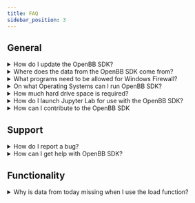 ```yaml
---
title: FAQ
sidebar_position: 3
---
```


## General

<details><summary>How do I update the OpenBB SDK?</summary>
<p>

With new releases of the OpenBB SDK, it would suffice to use `pip install openbb`. If this doesn't update to the latest version you can include the version number as follows `pip install openbb==2.0.0`. Please find the latest version [here](https://pypi.org/project/openbb/).

</p>
</details>

<details><summary>Where does the data from the OpenBB SDK come from?</summary>
<p>

The OpenBB platform does not provide any data itself as the platform is a data aggregator that connects to almost a hundred different data providers and APIs to access the data.

</p>
</details>

<details><summary>What programs need to be allowed for Windows Firewall?</summary>
<p>

When issues arise regarding Windows Firewall, please allow the following applications through (if not already):

- BranchCache
- Hyper-V
- VcXsrv
- Windows Terminal

From the Windows Security menu, click on the Firewall & Network Protection tab, then click on "Allow an app through firewall". If the applications below are not allowed to communicate through Windows Defender Firewall, change the settings to allow.

</p>
</details>

<details><summary>On what Operating Systems can I run OpenBB SDK?</summary>
<p>

The OpenBB Terminal is compatible with Windows, Mac Os and Linux. Check the
[installation guide](/sdk/quickstart/installation) and [requirements outline](/sdk/quickstart/requirements) for more details.

</p>
</details>

<details><summary>How much hard drive space is required?</summary>
<p>

An installation will use approximately 4GB of space.

</p>
</details>

<details><summary>How do I launch Jupyter Lab for use with the OpenBB SDK?</summary>
<p>

From the command line, with the environment active, and from the root of the local installation folder, enter: `jupyter lab`. A browser window will launch.

</p>
</details>

<details><summary>How can I contribute to the OpenBB SDK</summary>
<p>

There are three main ways of contributing to this project.

**BECOME A CONTRIBUTOR**

1. Fork the [Project](https://github.com/OpenBB-finance/OpenBBTerminal)
2. Create your Feature Branch (`git checkout -b feature/AmazingFeature`)
3. Install the pre-commit hooks by running: `pre-commit install`
      Any time you commit a change, linters will be run automatically. On changes, you will have to re-commit
4. Commit your Changes (`git commit -m 'Add some AmazingFeature'`)
5. Push to your Branch (`git push origin feature/AmazingFeature`)
6. Open a Pull Request

You can read more details about adding a feature in our [CONTRIBUTING GUIDELINES](https://github.com/OpenBB-finance/OpenBBTerminal/blob/main/CONTRIBUTING.md).

**RAISE AN ISSUE OR REQUEST A FEATURE**

- Raise an issue by opening a [bug ticket](https://github.com/OpenBB-finance/OpenBBTerminal/issues).
- Request a new  feature through a [feature request ticket](https://github.com/OpenBB-finance/OpenBBTerminal/issues).

</p>
</details>

## Support

<details><summary>How do I report a bug?</summary>
<p>

First, search the open issues for another report. If one already exists, attach any relevant information and screenshots as a comment. If one does not exist, start one with this [link](https://github.com/OpenBB-finance/OpenBBTerminal/issues/new?assignees=&labels=type%3Abug&template=bug_report.md&title=%5BBug%5D)

</p>
</details>

<details><summary>How can I get help with OpenBB SDK?</summary>
<p>

You can get help with OpenBB SDK by joining our [Discord server](https://openbb.co/discord) or contact us in our support form [here](https://openbb.co/support).

</p>
</details>


## Functionality

<details><summary>Why is data from today missing when I use the load function?</summary>
<p>

By default, the load function requests end-of-day daily data and is not included until the EOD summary has been published. The current day's data is considered intraday and is loaded when the `interval` argument is present.

</p>
</details>